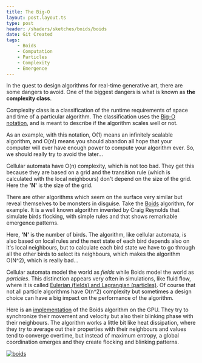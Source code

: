 ```yaml
---
title: The Big-O
layout: post.layout.ts
type: post
header: /shaders/sketches/boids/boids
date: Git Created
tags:
    - Boids
    - Computation
    - Particles
    - Complexity
    - Emergence
---
```


In the quest to design algorithms for real-time generative art, there are some dangers to avoid. One of the biggest dangers is what is known as **the complexity class**.

Complexity class is a classification of the runtime requirements of space and time of a particular algorithm. The classification uses the [Big-O notation](https://www.bigocheatsheet.com/), and is meant to describe if the algorithm scales well or not. 

As an example, with this notation, O(1) means an infinitely scalable algorithm, and O(n!) means you should abandon all hope that your computer will ever have enough power to compute your algorithm ever. So, we should really try to avoid the later...

Cellular automata have O(n) complexity, which is not too bad. They get this because they are based on a grid and the transition rule (which is calculated with the local neighbours) don't depend on the size of the grid. Here the **'N'** is the size of the grid.  

There are other algorithms which seem on the surface very similar but reveal themselves to be monsters in disguise.  Take the [Boids](https://www.red3d.com/cwr/boids/) algorithm, for example. It is a well known algorithm invented by Craig Reynolds that simulate birds flocking, with simple rules and that shows remarkable emergence patterns.

Here, **'N'** is the number of birds. The algorithm, like cellular automata, is also based on local rules and the next state of each bird depends also on it's local neighbours, but to calculate each bird state we have to go through all the other birds to select its neighbours, which makes the algorithm O(N^2), which is really bad...

Cellular automata model the world as *fields* while Boids model the world as *particles*. This distinction appears very often in simulations, like fluid flow, where it is called [Eulerian (fields) and Lagrangian (particles)](https://eng.libretexts.org/Bookshelves/Civil_Engineering/Book%3A_All_Things_Flow_-_Fluid_Mechanics_for_the_Natural_Sciences_(Smyth)/05%3A_Fluid_Kinematics/5.01%3A_Lagrangian_and_Eulerian_descriptions). Of course that not all particle algorithms have O(n^2) complexity but sometimes a design choice can have a big impact on the performance of the algorithm. 

Here is an [implementation](/sketches/boids/) of the Boids algorithm on the GPU. They try to synchronize their movement and velocity but also their blinking phase with their neighbours. The algorithm works a little bit like heat dissipation, where they try to average out their properties with their neighbours and values tend to converge overtime, but instead of maximum entropy, a global coordination emerges and they create flocking and blinking patterns. 

[![boids](/shaders/sketches/boids/boids-big.webp)](/sketches/boids/)

